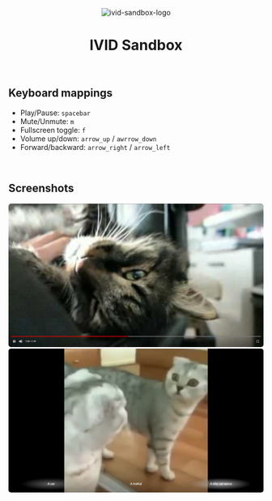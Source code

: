 <p align="center">
  <img width="180" src="https://vectr.com/alxpez/b1ZFR52OL5.svg?select=asYRSGQnU" alt="ivid-sandbox-logo">
</p>
<h1 align="center">IVID Sandbox</h1>

</br>

## Keyboard mappings

- Play/Pause: `spacebar`
- Mute/Unmute: `m`
- Fullscreen toggle: `f`
- Volume up/down: `arrow_up` / `awrrow_down`
- Forward/backward: `arrow_right` / `arrow_left`

</br>

## Screenshots

<img style="border-radius: 5px" src="https://raw.githubusercontent.com/ividjs/ivid-assets/master/ivid_mug.png">


<img style="border-radius: 5px" src="https://raw.githubusercontent.com/ividjs/ivid-assets/master/ivid_mug2.png">